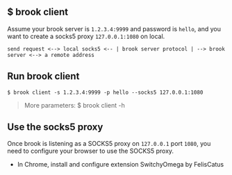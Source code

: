 ## $ brook client

Assume your brook server is `1.2.3.4:9999` and password is `hello`, and you want to create a socks5 proxy `127.0.0.1:1080` on local.

```
send request <--> local socks5 <-- | brook server protocol | --> brook server <--> a remote address
```

## Run brook client

```
$ brook client -s 1.2.3.4:9999 -p hello --socks5 127.0.0.1:1080
```

> More parameters: $ brook client -h

## Use the socks5 proxy

Once brook is listening as a SOCKS5 proxy on `127.0.0.1` port `1080`, you need to configure your browser to use the SOCKS5 proxy.

* In Chrome, install and configure extension SwitchyOmega by FelisCatus
